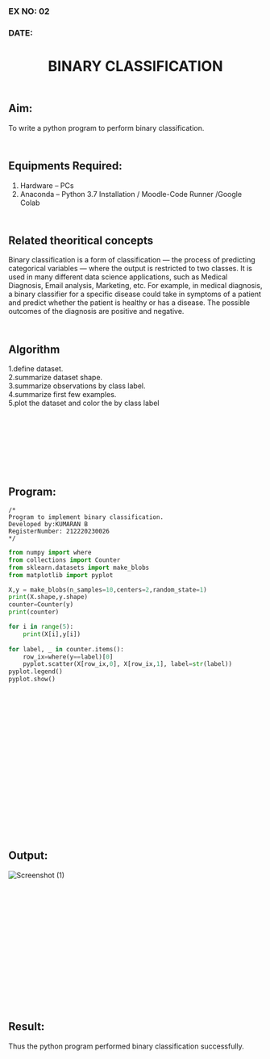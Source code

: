 ### EX NO: 02

### DATE: 


# <p align = "center"> BINARY CLASSIFICATION </p>
## <br>Aim:
To write a python program to perform binary classification.

## <br> Equipments Required:
1. Hardware – PCs
2. Anaconda – Python 3.7 Installation / Moodle-Code Runner /Google Colab

## <br> Related theoritical concepts
 
Binary classification is a form of classification — the process of predicting categorical variables — where the output is restricted to two classes. It is used in many different data science applications, such as Medical Diagnosis, Email analysis, Marketing, etc. For example, in medical diagnosis, a binary classifier for a specific disease could take in symptoms of a patient and predict whether the patient is healthy or has a disease. The possible outcomes of the diagnosis are positive and negative.

## <br> Algorithm
1.define dataset.\
2.summarize dataset shape.\
3.summarize observations by class label.\
4.summarize first few examples.\
5.plot the dataset and color the by class label


## <br><br><br><br><br>Program:
```
/*
Program to implement binary classification.
Developed by:KUMARAN B
RegisterNumber: 212220230026
*/
```
```python
from numpy import where
from collections import Counter
from sklearn.datasets import make_blobs
from matplotlib import pyplot

X,y = make_blobs(n_samples=10,centers=2,random_state=1)
print(X.shape,y.shape)
counter=Counter(y)
print(counter)

for i in range(5):
    print(X[i],y[i])
    
for label, _ in counter.items():
    row_ix=where(y==label)[0]
    pyplot.scatter(X[row_ix,0], X[row_ix,1], label=str(label))
pyplot.legend()
pyplot.show()
```

## <br><br><br><br><br><br><br><br><br><br><br><br>Output:

![Screenshot (1)](https://user-images.githubusercontent.com/75235334/163752778-9729c706-24d7-4db6-9f7d-91f381151104.png)



## <br><br><br><br> <br><br><br><br><br><br>Result:
Thus the python program performed binary classification successfully.
